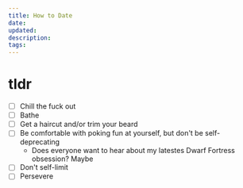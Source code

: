 ```yaml
---
title: How to Date
date: 
updated: 
description: 
tags:
---
```


# tldr

- [ ] Chill the fuck out
- [ ] Bathe
- [ ] Get a haircut and/or trim your beard
- [ ] Be comfortable with poking fun at yourself, but don't be self-deprecating
  - Does everyone want to hear about my latestes Dwarf Fortress obsession? Maybe
- [ ] Don't self-limit
- [ ] Persevere
